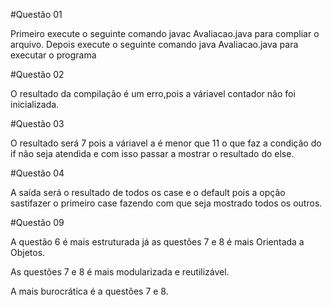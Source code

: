 #Questão 01

Primeiro execute o seguinte comando javac Avaliacao.java para compliar o arquivo.
Depois execute o seguinte comando java Avaliacao.java para executar o programa

#Questão 02

O resultado da compilação é um erro,pois a váriavel contador não foi inicializada.

#Questão 03

O resultado será 7 pois a váriavel a é menor que 11 o que faz a condição do if não seja atendida e com isso passar a mostrar o resultado do else.

#Questão 04

A saída será o resultado de todos os case e o default pois a opção sastifazer o primeiro case
fazendo com que seja mostrado todos os outros.

#Questão 09

A questão 6 é mais estruturada já as questões 7 e 8 é mais Orientada a
Objetos.

As questões 7 e 8 é mais modularizada e reutilizável.

A mais burocrática é a questões 7 e 8.